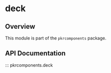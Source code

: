 # deck

## Overview

This module is part of the `pkrcomponents` package.

## API Documentation

::: pkrcomponents.deck
